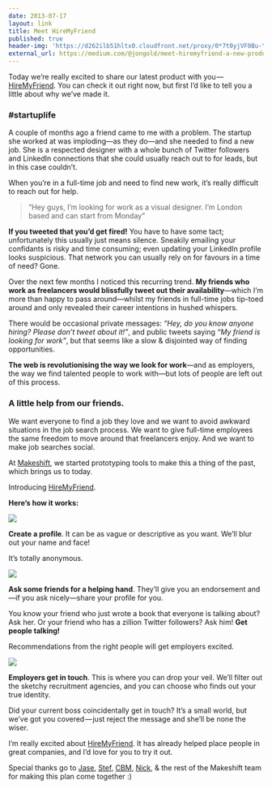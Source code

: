 ```yaml
---
date: 2013-07-17
layout: link
title: Meet HireMyFriend
published: true
header-img: 'https://d262ilb51hltx0.cloudfront.net/proxy/0*7t0yjVF0Bu-YpmzJ.png'
external_url: https://medium.com/@jongold/meet-hiremyfriend-a-new-product-from-makeshift-372c64f3d833
---
```


Today we’re really excited to share our latest product with you —
[HireMyFriend](http://hiremyfriend.io/). You can check it out right now, but
first I’d like to tell you a little about why we’ve made it.


### #startuplife

A couple of months ago a friend came to me with a problem. The startup she
worked at was imploding—as they do—and she needed to find a new job. She is a
respected designer with a whole bunch of Twitter followers and LinkedIn
connections that she could usually reach out to for leads, but in this case
couldn’t.

When you’re in a full-time job and need to find new work, it’s really
difficult to reach out for help.

> “Hey guys, I’m looking for work as a visual designer. I’m London based and
can start from Monday”

**If you tweeted that you’d get fired!** You have to have some tact; unfortunately this usually just means silence. Sneakily emailing your confidants is risky and time consuming; even updating your LinkedIn profile looks suspicious. That network you can usually rely on for favours in a time of need? Gone.

Over the next few months I noticed this recurring trend. **My friends who work
as freelancers would blissfully tweet out their availability**—which I’m more
than happy to pass around—whilst my friends in full-time jobs tip-toed around
and only revealed their career intentions in hushed whispers.

There would be occasional private messages: _“Hey, do you know anyone hiring?
Please don’t tweet about it!”_, and public tweets saying _“My friend is
looking for work”_, but that seems like a slow &amp; disjointed way of finding
opportunities.

**The web is revolutionising the way we look for work**—and as employers, the way we find talented people to work with—but lots of people are left out of this process.


### A little help from our friends.

We want everyone to find a job they love and we want to avoid awkward
situations in the job search process. We want to give full-time employees the
same freedom to move around that freelancers enjoy. And we want to make job
searches social.

At [Makeshift](http://makeshift.io/), we started prototyping tools to make
this a thing of the past, which brings us to today.

Introducing [HireMyFriend](http://hiremyfriend.io/).

**Here’s how it works:**

![](https://d262ilb51hltx0.cloudfront.net/max/800/0*kO6Ge2Ww7wzkvg5G.png)

**Create a profile**. It can be as vague or descriptive as you want. We’ll blur out your name and face!

It’s totally anonymous.

![](https://d262ilb51hltx0.cloudfront.net/max/800/0*ZUelPFMk0uYZbILj.png)

**Ask some friends for a helping hand**. They’ll give you an endorsement and—if you ask nicely—share your profile for you.

You know your friend who just wrote a book that everyone is talking about? Ask
her. Or your friend who has a zillion Twitter followers? Ask him! **Get people
talking!**

Recommendations from the right people will get employers excited.

![](https://d262ilb51hltx0.cloudfront.net/max/800/0*efkA2cQPybrITLiv.png)

**Employers get in touch**. This is where you can drop your veil. We’ll filter out the sketchy recruitment agencies, and you can choose who finds out your true identity.

Did your current boss coincidentally get in touch? It’s a small world, but
we’ve got you covered — just reject the message and she’ll be none the wiser.


I’m really excited about [HireMyFriend](http://hiremyfriend.io/). It has
already helped place people in great companies, and I’d love for you to try it
out.

Special thanks go to [Jase](http://twitter.com/jasecoop),
[Stef](http://twitter.com/stef), [CBM](http://twitter.com/cbm),
[Nick](http://twitter.com/choosenick), &amp; the rest of the Makeshift team for
making this plan come together :)
